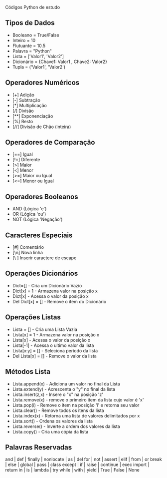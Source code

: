 Códigos Python de estudo

## Tipos de Dados

* Booleano = True/False
* Inteiro = 10
* Flutuante = 10.5
* Palavra = "Python"
* Lista = ['Valor1', 'Valor2']
* Dicionário = {Chave1: Valor1 , Chave2: Valor2}
* Tupla = ('Valor1', 'Valor2')

## Operadores Numéricos
*  [+] Adição
*  [-] Subtração
*  [*] Multiplicação
*  [/] Divisão
*  [**] Exponenciação
*  [%] Resto
*  [//] Divisão de Chão (inteira)

## Operadores de Comparação
* [==] Igual
* [!=] Diferente
* [>] Maior
* [<] Menor
* [>=] Maior ou Igual
* [<=] Menor ou Igual

## Operadores Booleanos
* AND (Lógica 'e')
* OR (Lógica 'ou')
* NOT (Lógica 'Negação')

## Caracteres Especiais
* [#] Comentário
* [\n] Nova linha
* [\ <char>] Inserir caractere de escape

## Operações Dicionários
* Dict=[] - Cria um Dicionário Vazio
* Dict[x] = 1 - Armazena valor na posição x
* Dict[x] - Acessa o valor da posição x
* Del Dict[x] = [] - Remove o item do Dicionário
  
 ## Operações Listas
* Lista = [] - Cria uma Lista Vazia
* Lista[x] = 1 - Armazena valor na posição x
* Lista[x] - Acessa o valor da posição x
* Lista[-1] - Acessa o ultimo valor da lista
* Lista[x:y] = [] - Seleciona período da lista
* Del Lista[x] = [] - Remove o valor da lista

## Métodos Lista
* Lista.append(x) - Adiciona um valor no final da Lista
* Lista.extend(y) - Acrescenta o "y" no final da lista
* Lista.insert(z,x) - Insere o "x" na posição 'z'
* Lista.remove(x) - remove o primeiro item da lista cujo valor é 'x'
* Lista.pop(i) - Remove o item na posição 'i' e retorna seu valor
* Lista.clear() - Remove todos os itens da lista
* Lista.index(x) - Retorna uma lista de valores delimitados por x
* Lista.sort() - Ordena os valores da lista
* Lista.reverse() - Inverte a ordem dos valores da lista
* Lista.copy() - Cria uma cópia da lista
  
## Palavras Reservadas
  
and | def | finally | nonlocate | as | del
  for | not | assert | elif | from | or
  break | else | global | pass | class 
  except | if | raise | continue | exec
  import | return
  in | is | lambda | try
  while | with | yield | True | False | None

